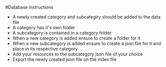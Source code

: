 #Database instructions

<ul>
<li>
A newly created category and subcategiry should be added to the data file
</li>
<li>A category has it's own folder</li>
<li>
A subcategory is contained in a category folder
</li>

<li>
When a new category is added ensure to create a folder for it
</li>
<li>
When a new subcategory is added ensure to create a json file for it and place in its respective category
</li>
<li>
Add your resources to the subcategory json file of your choice
</li>
<li>
Export the newly created json file on the index file
</li>

</ul>
